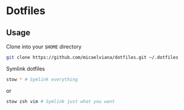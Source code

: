 # Dotfiles

## Usage

Clone into your `$HOME` directory

```bash
git clone https://github.com/micaelviana/dotfiles.git ~/.dotfiles
```

Symlink dotfiles

```bash
stow * # Symlink everything 
```

or

```bash
stow zsh vim # Symlink just what you want
```

